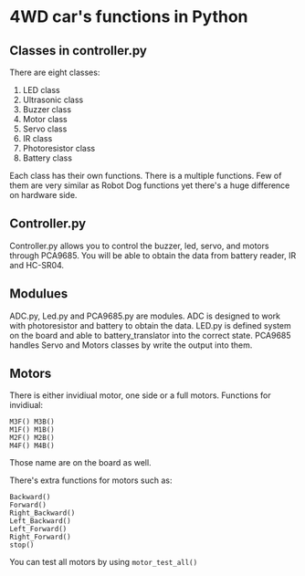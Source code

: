 # 4WD car's functions in Python
## Classes in controller.py
There are eight classes:
1. LED class
2. Ultrasonic class
3. Buzzer class
4. Motor class
5. Servo class
6. IR class
7. Photoresistor class
8. Battery class

Each class has their own functions. There is a multiple functions. Few of them are very similar as Robot Dog functions yet there's a huge difference on hardware side. 

## Controller.py
Controller.py allows you to control the buzzer, led, servo, and motors through PCA9685. You will be able to obtain the data from battery reader, IR and HC-SR04.

## Modulues
ADC.py, Led.py and PCA9685.py are modules. ADC is designed to work with photoresistor and battery to obtain the data. LED.py is defined system on the board and able to battery_translator into the correct state. 
PCA9685 handles Servo and Motors classes by write the output into them.

## Motors
There is either invidiual motor, one side  or a full motors.
Functions for invidiual:
```
M3F() M3B()
M1F() M1B()
M2F() M2B()
M4F() M4B()
```
Those name are on the board as well.

There's extra functions for motors such as:
```
Backward()
Forward()
Right_Backward()
Left_Backward()
Left_Forward()
Right_Forward()
stop()
```

You can test all motors by using `motor_test_all()`
